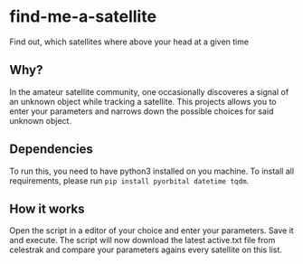 # find-me-a-satellite
Find out, which satellites where above your head at a given time

## Why?
In the amateur satellite community, one occasionally discoveres a signal of an unknown object while tracking a satellite. 
This projects allows you to enter your parameters and narrows down the possible choices for said unknown object.

## Dependencies
To run this, you need to have python3 installed on you machine. To install all requirements, please run `pip install pyorbital datetime tqdm`.

## How it works
Open the script in a editor of your choice and enter your parameters. Save it and execute. The script will now download the latest active.txt file
from celestrak and compare your parameters agains every satellite on this list.
